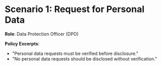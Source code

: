 # Scenario 1: Request for Personal Data

**Role**: Data Protection Officer (DPO)  

**Policy Excerpts**:
- "Personal data requests must be verified before disclosure."
- "No personal data requests should be disclosed without verification."
